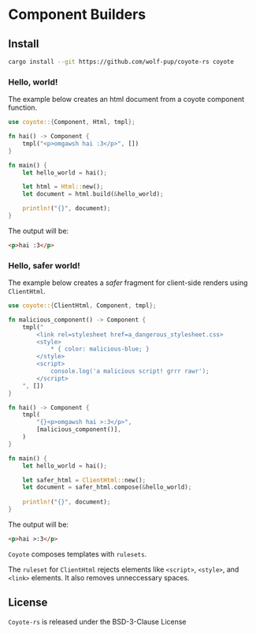 # Component Builders

## Install

```sh
cargo install --git https://github.com/wolf-pup/coyote-rs coyote
```

### Hello, world!

The example below creates an html document from a coyote component function.

```rust
use coyote::{Component, Html, tmpl};

fn hai() -> Component {
    tmpl("<p>omgawsh hai :3</p>", [])
}

fn main() {
    let hello_world = hai();

    let html = Html::new();
    let document = html.build(&hello_world); 

    println!("{}", document);
}
```

The output will be:
```html
<p>hai :3</p>
```

### Hello, safer world!

The example below creates a _safer_ fragment for client-side renders using `ClientHtml`. 

```rust
use coyote::{ClientHtml, Component, tmpl};

fn malicious_component() -> Component {
    tmpl("
        <link rel=stylesheet href=a_dangerous_stylesheet.css>
        <style>
            * { color: malicious-blue; }
        </style>
        <script>
            console.log('a malicious script! grrr rawr');
        </script>
    ", [])
}

fn hai() -> Component {
    tmpl(
        "{}<p>omgawsh hai >:3</p>",
        [malicious_component()],
    )
}

fn main() {
    let hello_world = hai();

    let safer_html = ClientHtml::new();    
    let document = safer_html.compose(&hello_world); 
    
    println!("{}", document);
}
```

The output will be:
```html
<p>hai >:3</p>
```

`Coyote` composes templates with `rulesets`.

The `ruleset` for `ClientHtml` rejects elements like `<script>`, `<style>`, and `<link>` elements.
It also removes unneccessary spaces.

## License

`Coyote-rs` is released under the BSD-3-Clause License